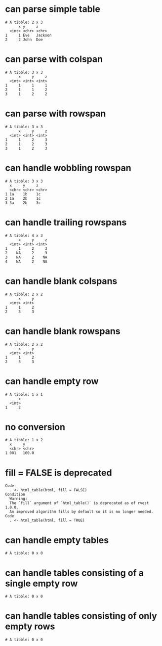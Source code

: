 # can parse simple table

    # A tibble: 2 x 3
          x y     z      
      <int> <chr> <chr>  
    1     1 Eve   Jackson
    2     2 John  Doe    

# can parse with colspan

    # A tibble: 3 x 3
          x     y     z
      <int> <int> <int>
    1     1     1     1
    2     1     1     2
    3     1     2     2

# can parse with rowspan

    # A tibble: 3 x 3
          x     y     z
      <int> <int> <int>
    1     1     2     3
    2     1     2     3
    3     1     2     3

# can handle wobbling rowspan

    # A tibble: 3 x 3
      x     y     z    
      <chr> <chr> <chr>
    1 1a    1b    1c   
    2 1a    2b    1c   
    3 3a    2b    3c   

# can handle trailing rowspans

    # A tibble: 4 x 3
          x     y     z
      <int> <int> <int>
    1     1     2     3
    2    NA     2     3
    3    NA     2    NA
    4    NA     2    NA

# can handle blank colspans

    # A tibble: 2 x 2
          x     y
      <int> <int>
    1     1     2
    2     3     3

# can handle blank rowspans

    # A tibble: 2 x 2
          x     y
      <int> <int>
    1     1     2
    2     3     3

# can handle empty row

    # A tibble: 1 x 1
          x
      <int>
    1     2

# no conversion

    # A tibble: 1 x 2
      x     y    
      <chr> <chr>
    1 001   100.0

# fill = FALSE is deprecated

    Code
      . <- html_table(html, fill = FALSE)
    Condition
      Warning:
      The `fill` argument of `html_table()` is deprecated as of rvest 1.0.0.
      An improved algorithm fills by default so it is no longer needed.
    Code
      . <- html_table(html, fill = TRUE)

# can handle empty tables

    # A tibble: 0 x 0

# can handle tables consisting of a single empty row

    # A tibble: 0 x 0

# can handle tables consisting of only empty rows

    # A tibble: 0 x 0

